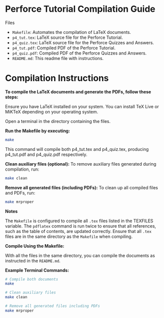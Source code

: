 # Perforce Tutorial Compilation Guide

Files
- `Makefile`: Automates the compilation of LaTeX documents.
- `p4_tut.tex`: LaTeX source file for the Perforce Tutorial.
- `p4_quiz.tex`: LaTeX source file for the Perforce Quizzes and Answers.
- `p4_tut.pdf`: Compiled PDF of the Perforce Tutorial.
- `p4_quiz.pdf`: Compiled PDF of the Perforce Quizzes and Answers.
- `README.md`: This readme file with instructions.

# Compilation Instructions

**To compile the LaTeX documents and generate the PDFs, follow these steps:**

Ensure you have LaTeX installed on your system. You can install TeX Live or MiKTeX depending on your operating system.

Open a terminal in the directory containing the files.

**Run the Makefile by executing:**
```bash
make
```
This command will compile both p4_tut.tex and p4_quiz.tex, producing p4_tut.pdf and p4_quiz.pdf respectively.

**Clean auxiliary files (optional):**
To remove auxiliary files generated during compilation, run:
```bash
make clean
```

**Remove all generated files (including PDFs):**
To clean up all compiled files and PDFs, run:
```bash
make mrproper
```
**Notes**

The `Makefile` is configured to compile all `.tex` files listed in the TEXFILES variable.
The `pdflatex` command is run twice to ensure that all references, such as the table of contents, are updated correctly.
Ensure that all `.tex` files are in the same directory as the `Makefile` when compiling.


**Compile Using the Makefile:**

   With all the files in the same directory, you can compile the documents as instructed in the `README.md`.

**Example Terminal Commands:**

```bash
# Compile both documents
make

# Clean auxiliary files
make clean

# Remove all generated files including PDFs
make mrproper
